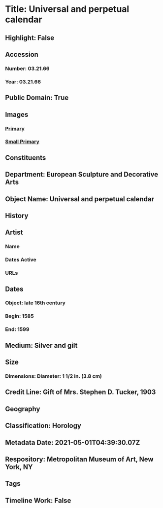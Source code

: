 # Title: Universal and perpetual calendar
## Highlight: False
## Accession
### Number: 03.21.66
### Year: 03.21.66
## Public Domain: True
## Images
### [Primary](https://images.metmuseum.org/CRDImages/es/original/33428.jpg)
### [Small Primary](https://images.metmuseum.org/CRDImages/es/web-large/33428.jpg)
## Constituents
## Department: European Sculpture and Decorative Arts
## Object Name: Universal and perpetual calendar
## History
## Artist
### Name
### Dates Active
### URLs
## Dates
### Object: late 16th century
### Begin: 1585
### End: 1599
## Medium: Silver and gilt
## Size
### Dimensions: Diameter: 1 1/2 in. (3.8 cm)
## Credit Line: Gift of Mrs. Stephen D. Tucker, 1903
## Geography
## Classification: Horology
## Metadata Date: 2021-05-01T04:39:30.07Z
## Respository: Metropolitan Museum of Art, New York, NY
## Tags
## Timeline Work: False
